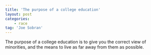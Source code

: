 ```yaml
---
title: 'The purpose of a college education'
layout: post
categories:
    - race
tag: 'Joe Sobran'
---
```


The purpose of a college education is to give you the correct view of minorities, and the means to live as far away from them as possible.